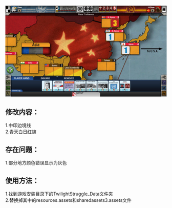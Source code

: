 ![](https://github.com/relic5064/TwillightStruggleMapFix/blob/master/Preview.jpg)

修改内容：
-----
1.中印边境线</br>
2.青天白日红旗</br>

存在问题：
----
1.部分地方颜色错误显示为灰色

使用方法：
-----
1.找到游戏安装目录下的TwilightStruggle_Data文件夹</br>
2.替换掉其中的resources.assets和sharedassets3.assets文件</br>
